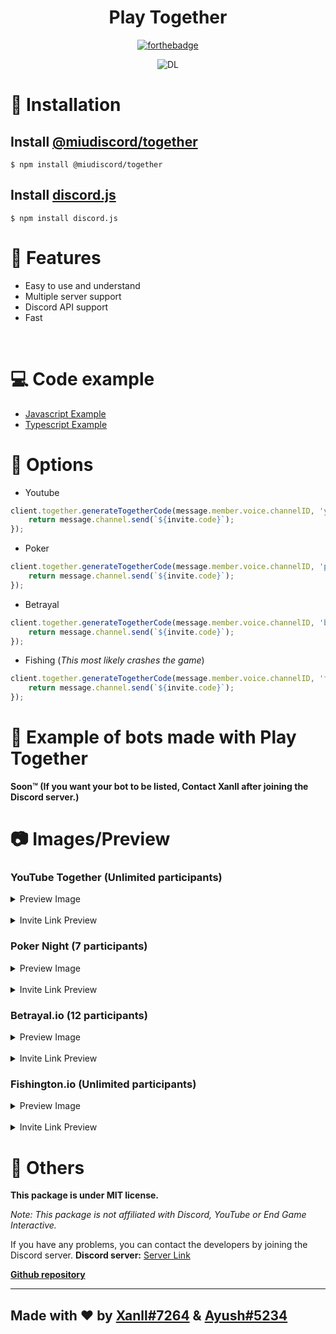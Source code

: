 <div align="center">
<h1><strong>Play Together</strong></h1>

[![forthebadge](https://forthebadge.com/images/badges/made-with-javascript.svg)](https://forthebadge.com)

![DL](https://img.shields.io/npm/dt/@miudiscord/together?style=for-the-badge)

</div>

# 🔩 Installation
## Install [@miudiscord/together](https://www.npmjs.com/package/@miudiscord/together)
```
$ npm install @miudiscord/together
```

## Install [discord.js](https://www.npmjs.com/package/discord.js)
```
$ npm install discord.js
```

# 🔑 Features
- Easy to use and understand
- Multiple server support
- Discord API support
- Fast

<br/>

# 💻 Code example
- [Javascript Example](https://github.com/miudiscord/together/blob/main/examples/javascript/JavascriptBot.js)
- [Typescript Example](https://github.com/miudiscord/together/blob/main/examples/javascript/TypescriptBot.ts)

# 🔧 Options
- Youtube
```js
client.together.generateTogetherCode(message.member.voice.channelID, 'youtube').then(async invite => {
    return message.channel.send(`${invite.code}`);
});
```

- Poker
```js
client.together.generateTogetherCode(message.member.voice.channelID, 'poker').then(async invite => {
    return message.channel.send(`${invite.code}`);
});
```

- Betrayal
```js
client.together.generateTogetherCode(message.member.voice.channelID, 'betrayal').then(async invite => {
    return message.channel.send(`${invite.code}`);
});
```

- Fishing (*This most likely crashes the game*)
```js
client.together.generateTogetherCode(message.member.voice.channelID, 'fishing').then(async invite => {
    return message.channel.send(`${invite.code}`);
});
```

# 🌌 Example of bots made with Play Together
**Soon™️ (If you want your bot to be listed, Contact Xanll after joining the Discord server.)**

# 📷 Images/Preview

### YouTube Together (Unlimited participants)

<details><summary>Preview Image</summary>

![YouTube Together Loading Screen](https://i.imgur.com/42Nl7cG.png)
![YouTube Together Landing Screen](https://i.imgur.com/HYDZx5l.png)
![YouTube Together Player Screen](https://i.imgur.com/g4Nsixe.png)

</details>

<br>

<details><summary>Invite Link Preview</summary>

![YouTube Together Invite](https://i.imgur.com/PkatSal.png)

</details>

### Poker Night (7 participants)

<details><summary>Preview Image</summary>

![Poker Night Loading Screen](https://i.imgur.com/LLhaTMC.jpeg)
![Poker Night Landing Screen](https://i.imgur.com/AhKlD7u.png)
![Poker Night In-Game Screen](https://i.imgur.com/3p7es78.png)

</details>

<br>

<details><summary>Invite Link Preview</summary>

![Poker Night Invite](https://i.imgur.com/RP8CcWo.png)

</details>

### Betrayal.io (12 participants)

<details><summary>Preview Image</summary>

![Betrayal.io Loading Screen](https://i.imgur.com/kAgwgJr.png)
![Betrayal.io Landing Screen](https://i.imgur.com/gRBDf4C.png)
![Betrayal.io In-Game Screen](https://i.imgur.com/LpQ3dhr.png)

</details>

<br>

<details><summary>Invite Link Preview</summary>

![Betrayal.io Invite](https://i.imgur.com/6ZMiIfL.png)

</details>

### Fishington.io (Unlimited participants)

<details><summary>Preview Image</summary>

![Fishington.io Loading Screen](https://i.imgur.com/tba7scA.jpeg)
![Fishington.io Landing Screen](https://i.imgur.com/zZCP5Ri.png)
![Fishington.io In-Game Screen](https://i.imgur.com/sMi5zX3.png)

</details>

<br>

<details><summary>Invite Link Preview</summary>

![Fishington.io Invite](https://i.imgur.com/zBoXtxa.png)

</details>

# 🚀 Others

**This package is under MIT license.**

*Note: This package is not affiliated with Discord, YouTube or End Game Interactive.*

If you have any problems, you can contact the developers by joining the Discord server.
**Discord server:** [Server Link](https://discord.gg/HrHFmAceRM)

[**Github repository**](https://github.com/miudiscord/together)

<hr>

## **Made with ❤ by [Xanll#7264](https://xanll.vercel.app) & [Ayush#5234](https://ayushch.tech)**

